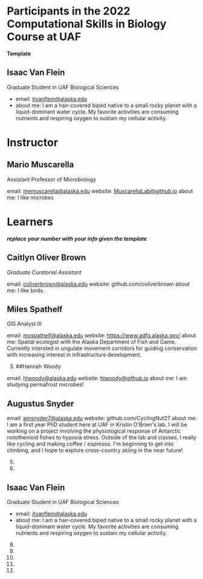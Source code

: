 # Participants in the 2022 Computational Skills in Biology Course at UAF

**Template**

## Isaac Van Flein
Graduate Student in UAF Biological Sciences
+ email: itvanflein@alaska.edu
+ about me: I am a hair-covered biped native to a small rocky planet with a liquid-dominant water 
cycle. My favorite activities are consuming nutrients and respiring oxygen to sustain my cellular 
activity. 

  
# Instructor  
  
## Mario Muscarella 
Assistant Professor of Microbiology

email: memuscarella@alaska.edu
website: MuscarellaLab@github.io
about me: I like microbes
  
# Learners
  
***replace your number with your info given the template***


## Caitlyn Oliver Brown
*Graduate Curatorial Assistant*

email: coliverbrown@alaska.edu
website: github.com/coliverbrown
about me: I like birds.


## Miles Spathelf
GIS Analyst III

email: mospathelf@alaska.edu
website: https://www.adfg.alaska.gov/
about me: Spatial ecologist with the Alaska Department of Fish and Game. 
Currently intersted in ungulate movement corridors for guiding 
conservation with increasing interest in infrastructure development. 
  
3. ##Hannah Woody

email: hlwoody@alaska.edu
website: hlwoody@github.io
about me: I am studying permafrost microbes! 
 
## Augustus Snyder
email: amsnyder7@alaska.edu
website: github.com/CyclingNut27
about me: I am a first year PhD student here at UAF in Kristin O'Brien's lab. I will be working on a project involving the physiological response of Antarctic notothenioid fishes to hypoxia stress. Outside of the lab and classes, I really like 
cycling and making coffee / espresso. I'm beginning to get into climbing, and I hope to explore cross-country skiing in the near future!
  
5. 
  
6. 
  
## Isaac Van Flein
Graduate Student in UAF Biological Sciences
+ email: itvanflein@alaska.edu
+ about me: I am a hair-covered biped native to a small rocky planet with a liquid-dominant 
water cycle. My favorite activities are consuming nutrients and respiring oxygen to sustain my 
cellular activity. 
  
8. 
  
9. 
  
10.
  
11.
  
12.

